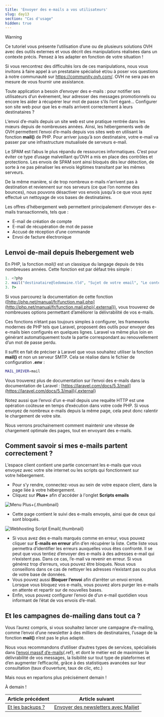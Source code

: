 ```yaml
---
title: 'Envoyer des e-mails a vos utilisateurs'
slug: day13
section: "Cas d'usage"
hidden: true
---
```


> [!warning]
>
> Ce tutoriel vous présente l’utilisation d’une ou de plusieurs solutions OVH avec des outils externes et vous décrit des manipulations réalisées dans un contexte précis. Pensez à les adapter en fonction de votre situation !
>
> Si vous rencontrez des difficultés lors de ces manipulations, nous vous invitons à faire appel à un prestataire spécialisé et/ou à poser vos questions à notre communauté sur <https://community.ovh.com/>. OVH ne sera pas en mesure de vous fournir une assistance.
>

Toute application a besoin d’envoyer des e-mails : pour notifier ses utilisateurs d’un événement, leur adresser des messages promotionnels ou encore les aider à récupérer leur mot de passe s’ils l’ont égaré… Configurer son site web pour que les e-mails arrivent correctement à leurs destinataires ?

L’envoi d’e-mails depuis un site web est une pratique rentrée dans les mœurs depuis de nombreuses années. Ainsi, les hébergements web de OVH permettent l’envoi d’e-mails depuis vos sites web en utilisant la fonction **mail()** de PHP. Pour arriver jusqu’à son destinataire, votre e-mail va passer par une infrastructure mutualisée de serveurs e-mail.

Le SPAM est l’abus le plus répandu de ressources informatiques. C’est pour éviter ce type d’usage malveillant qu’OVH a mis en place des contrôles et protections. Les envois de SPAM sont ainsi bloqués dès leur détection, de sorte à ne pas pénaliser les envois légitimes transitant par les mêmes serveurs.

De la même manière, si de trop nombreux e-mails n’arrivent pas à destination et reviennent sur nos serveurs (ce que l’on nomme des bounces), nous pouvons désactiver vos envois jusqu’à ce que vous ayez effectué un nettoyage de vos bases de destinataires.

Les offres d’hébergement web permettent principalement d’envoyer des e-mails transactionnels, tels que :

- E-mail de création de compte
- E-mail de récupération de mot de passe
- Accusé de réception d’une commande
- Envoi de facture électronique


## Lenvoi de-mail depuis lhebergement web
En PHP, la fonction *mail()* est un classique du langage depuis de très nombreuses années. Cette fonction est par défaut très simple :


```php
1. <?php
2. mail("destinataire@ledomaine.tld", "Sujet de votre email", "Le contenu de votre premier email");
3. ?>
```

Si vous parcourez la documentation de cette fonction ([http://php.net/manual/fr/function.mail.php](http://php.net/manual/fr/function.mail.php){.external}), vous trouverez de nombreuses options permettant d’améliorer la délivrabilité de vos e-mails.

Ces fonctions n’étant pas toujours simples à configurer, les frameworks modernes de PHP tels que Laravel, proposent des outils pour envoyer des e-mails bien configurés en quelques lignes. Laravel va même plus loin en générant automatiquement toute la partie correspondant au renouvellement d’un mot de passe perdu.

Il suffit en fait de préciser à Laravel que vous souhaitez utiliser la fonction **mail()** et non un serveur SMTP. Cela se réalise dans le fichier de configuration **.env** :


```bash
MAIL_DRIVER=mail
```

Vous trouverez plus de documentation sur l’envoi des e-mails dans la documentation de Laravel : [https://laravel.com/docs/5.3/mail](https://laravel.com/docs/5.3/mail){.external}

Notez aussi que l’envoi d’un e-mail depuis une requête HTTP est une opération coûteuse en temps d’exécution dans votre code PHP. Si vous envoyez de nombreux e-mails depuis la même page, cela peut donc ralentir le chargement de votre site.

Nous verrons prochainement comment maintenir une vitesse de chargement optimale des pages, tout en envoyant des e-mails.


## Comment savoir si mes e-mails partent correctement ?
L’espace client contient une partie concernant les e-mails que vous envoyez avec votre site internet ou les scripts qui fonctionnent sur votre hébergement.

- Pour s’y rendre, connectez-vous au sein de votre espace client, dans la page liée à votre hébergement.
- Cliquez sur **Plus+** afin d'accéder à l'onglet **Scripts emails**


![Menu Plus+](images/menu_plus.png){.thumbnail}

- Cette page contient le suivi des e-mails envoyés, ainsi que de ceux qui sont bloqués.


![Webhosting Script Email](images/manager_hosting_email.png){.thumbnail}

- Si vous avez des e-mails marqués comme en erreur, vous pouvez cliquer sur **E-mails en erreur** afin d’en récupérer la liste. Cette liste vous permettra d’identifier les erreurs auxquelles vous êtes confronté. Il se peut que vous tentiez d’envoyer des e-mails à des adresses e-mail qui n’existent pas. Dans ce cas, l’e-mail va revenir en erreur. Si vous générez trop d’erreurs, vous pouvez être bloqués. Nous vous conseillons dans ce cas de nettoyer les adresses n’existant pas ou plus de votre base de données.
- Vous pouvez aussi **Bloquer l’envoi** afin d’arrêter un envoi erroné. Lorsque vous bloquez vos e-mails, vous pouvez alors purger les e-mails en attente et repartir sur de nouvelles bases.
- Enfin, vous pouvez configurer l’envoi de d’un e-mail quotidien vous informant de l’état de vos envois d’e-mail.


## Et les campagnes de-mailing dans tout ca ?
Vous l’aurez compris, si vous souhaitez lancer une campagne d’e-mailing, comme l’envoi d’une newsletter à des milliers de destinataires, l’usage de la fonction **mail()** n’est pas le plus adapté.

Nous vous recommandons d’utiliser d’autres types de services, spécialisés dans [l’envoi massif d’e-mails](../day14/){.ref}, et dont le métier est de maximiser la délivrabilité de vos messages, la lisibilité sur tout type de plateformes et d’en augmenter l’efficacité, grâce à des statistiques avancées sur leur consultation (taux d’ouverture, taux de clic, etc.)

Mais nous en reparlons plus précisément demain !

À demain !

| Article précédent | Article suivant |
|---|---|
| [Et les backups ?](https://docs.ovh.com/fr/hosting/24-days/day12/) | [Envoyer des newsletters avec Mailjet](https://docs.ovh.com/fr/hosting/24-days/day14/) |